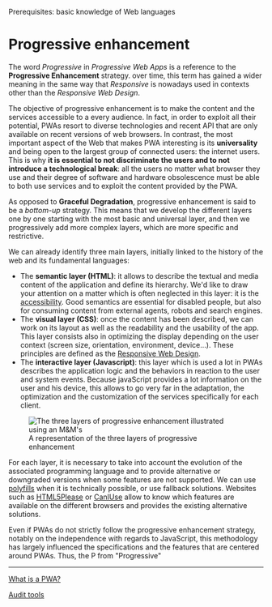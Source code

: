 <span class="requirements">Prerequisites: basic knowledge of Web languages</span>

# Progressive enhancement

The word *Progressive* in *Progressive Web Apps* is a reference to the **Progressive Enhancement** strategy. over time, this term has gained a wider meaning in the same way that *Responsive* is nowadays used in contexts other than the *Responsive Web Design*.

The objective of progressive enhancement is to make the content and the services accessible to a every audience. In fact, in order to exploit all their potential, PWAs resort to diverse technologies and recent API that are only available on recent versions of web browsers. In contrast, the most important aspect of the Web that makes PWA interesting is its **universality** and being open to the largest group of connected users: the internet users. This is why **it is essential to not discriminate the users and to not introduce a technological break**: all the users no matter what browser they use and their degree of software and hardware obsolescence must be able to both use services and to exploit the content provided by the PWA.

As opposed to **Graceful Degradation**, progressive enhancement is said to be a *bottom-up* strategy. This means that we develop the different layers one by one starting with the most basic and universal layer, and then we progressively add more complex layers, which are more specific and restrictive.

We can already identify three main layers, initially linked to the history of the web and its fundamental languages:

- The **semantic layer (HTML)**: it allows to describe the textual and media content of the application and define its hierarchy. We'd like to draw your attention on a matter which is often neglected in this layer: it is the [accessibility](http://www.accessiweb.org/). Good semantics are essential for disabled people, but also for consuming content from external agents, robots and search engines.
- The **visual layer (CSS)**: once the content has been described, we can work on its layout as well as the readability and the usability of the app. This layer consists also in optimizing the display depending on the user context (screen size, orientation, environment, device...). These principles are defined as the [Responsive Web Design](https://developers.google.com/web/fundamentals/design-and-ui/responsive/).
- The **interactive layer (Javascript)**: this layer which is used a lot in PWAs describes the application logic and the behaviors in reaction to the user and system events. Because javaScript provides a lot information on the user and his device, this allows to go very far in the adaptation, the optimization and the customization of the services specifically for each client.

<figure>
	<img src="../img/progressive-enhancement.jpg" alt="The three layers of progressive enhancement illustrated using an M&M's">
	<figcaption>A representation of the three layers of progressive enhancement</figcaption>
</figure>

For each layer, it is necessary to take into account the evolution of the associated programming language and to provide alternative or downgraded versions when some features are not supported. We can use [polyfills](https://fr.wikipedia.org/wiki/Polyfill) when it is technically possible, or use fallback solutions. Websites such as [HTML5Please](http://html5please.com/) or [CanIUse](http://caniuse.com/) allow to know which features are available on the different browsers and provides the existing alternative solutions.

Even if PWAs do not strictly follow the progressive enhancement strategy, notably on the independence with regards to JavaScript, this methodology has largely influenced the specifications and the features that are centered around PWAs. Thus, the P from "Progressive"

-----------------------------------------------------

[What is a PWA?](pwa.md)

[Audit tools](audit-tools.md)
